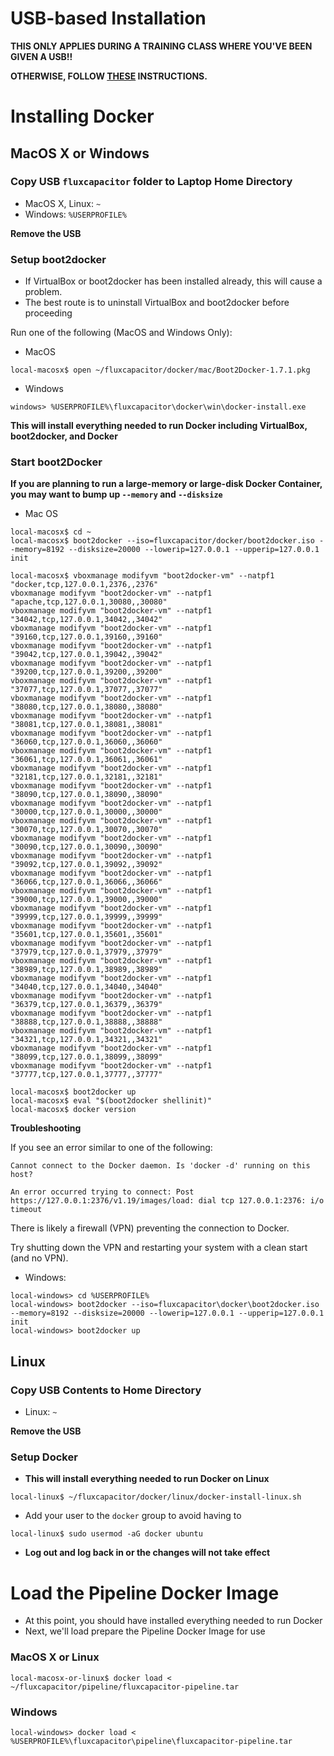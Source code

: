 # USB-based Installation
**THIS ONLY APPLIES DURING A TRAINING CLASS WHERE YOU'VE BEEN GIVEN A USB!!**

**OTHERWISE, FOLLOW [THESE](https://github.com/fluxcapacitor/pipeline/wiki/Setup-Docker-Image) INSTRUCTIONS.**

# Installing Docker
## MacOS X or Windows 
### Copy USB `fluxcapacitor` folder to Laptop Home Directory 
* MacOS X, Linux:  `~`
* Windows:  `%USERPROFILE%`

**Remove the USB**

### Setup boot2docker
* If VirtualBox or boot2docker has been installed already, this will cause a problem.
* The best route is to uninstall VirtualBox and boot2docker before proceeding

Run one of the following (MacOS and Windows Only):
* MacOS
```
local-macosx$ open ~/fluxcapacitor/docker/mac/Boot2Docker-1.7.1.pkg
``` 
* Windows
```
windows> %USERPROFILE%\fluxcapacitor\docker\win\docker-install.exe
```

**This will install everything needed to run Docker including VirtualBox, boot2docker, and Docker**

### Start boot2Docker

**If you are planning to run a large-memory or large-disk Docker Container, you may want to bump up `--memory` and `--disksize`**

* Mac OS
```
local-macosx$ cd ~
local-macosx$ boot2docker --iso=fluxcapacitor/docker/boot2docker.iso --memory=8192 --disksize=20000 --lowerip=127.0.0.1 --upperip=127.0.0.1 init

local-macosx$ vboxmanage modifyvm "boot2docker-vm" --natpf1 "docker,tcp,127.0.0.1,2376,,2376"
vboxmanage modifyvm "boot2docker-vm" --natpf1 "apache,tcp,127.0.0.1,30080,,30080"
vboxmanage modifyvm "boot2docker-vm" --natpf1 "34042,tcp,127.0.0.1,34042,,34042"
vboxmanage modifyvm "boot2docker-vm" --natpf1 "39160,tcp,127.0.0.1,39160,,39160"
vboxmanage modifyvm "boot2docker-vm" --natpf1 "39042,tcp,127.0.0.1,39042,,39042"
vboxmanage modifyvm "boot2docker-vm" --natpf1 "39200,tcp,127.0.0.1,39200,,39200"
vboxmanage modifyvm "boot2docker-vm" --natpf1 "37077,tcp,127.0.0.1,37077,,37077"
vboxmanage modifyvm "boot2docker-vm" --natpf1 "38080,tcp,127.0.0.1,38080,,38080"
vboxmanage modifyvm "boot2docker-vm" --natpf1 "38081,tcp,127.0.0.1,38081,,38081"
vboxmanage modifyvm "boot2docker-vm" --natpf1 "36060,tcp,127.0.0.1,36060,,36060"
vboxmanage modifyvm "boot2docker-vm" --natpf1 "36061,tcp,127.0.0.1,36061,,36061"
vboxmanage modifyvm "boot2docker-vm" --natpf1 "32181,tcp,127.0.0.1,32181,,32181"
vboxmanage modifyvm "boot2docker-vm" --natpf1 "38090,tcp,127.0.0.1,38090,,38090"
vboxmanage modifyvm "boot2docker-vm" --natpf1 "30000,tcp,127.0.0.1,30000,,30000"
vboxmanage modifyvm "boot2docker-vm" --natpf1 "30070,tcp,127.0.0.1,30070,,30070"
vboxmanage modifyvm "boot2docker-vm" --natpf1 "30090,tcp,127.0.0.1,30090,,30090"
vboxmanage modifyvm "boot2docker-vm" --natpf1 "39092,tcp,127.0.0.1,39092,,39092"
vboxmanage modifyvm "boot2docker-vm" --natpf1 "36066,tcp,127.0.0.1,36066,,36066"
vboxmanage modifyvm "boot2docker-vm" --natpf1 "39000,tcp,127.0.0.1,39000,,39000"
vboxmanage modifyvm "boot2docker-vm" --natpf1 "39999,tcp,127.0.0.1,39999,,39999"
vboxmanage modifyvm "boot2docker-vm" --natpf1 "35601,tcp,127.0.0.1,35601,,35601"
vboxmanage modifyvm "boot2docker-vm" --natpf1 "37979,tcp,127.0.0.1,37979,,37979"
vboxmanage modifyvm "boot2docker-vm" --natpf1 "38989,tcp,127.0.0.1,38989,,38989"
vboxmanage modifyvm "boot2docker-vm" --natpf1 "34040,tcp,127.0.0.1,34040,,34040"
vboxmanage modifyvm "boot2docker-vm" --natpf1 "36379,tcp,127.0.0.1,36379,,36379"
vboxmanage modifyvm "boot2docker-vm" --natpf1 "38888,tcp,127.0.0.1,38888,,38888"
vboxmanage modifyvm "boot2docker-vm" --natpf1 "34321,tcp,127.0.0.1,34321,,34321"
vboxmanage modifyvm "boot2docker-vm" --natpf1 "38099,tcp,127.0.0.1,38099,,38099"
vboxmanage modifyvm "boot2docker-vm" --natpf1 "37777,tcp,127.0.0.1,37777,,37777"

local-macosx$ boot2docker up
local-macosx$ eval "$(boot2docker shellinit)"
local-macosx$ docker version
```
**Troubleshooting**

If you see an error similar to one of the following:
```
Cannot connect to the Docker daemon. Is 'docker -d' running on this host?
```
```
An error occurred trying to connect: Post https://127.0.0.1:2376/v1.19/images/load: dial tcp 127.0.0.1:2376: i/o timeout
```
There is likely a firewall (VPN) preventing the connection to Docker.

Try shutting down the VPN and restarting your system with a clean start (and no VPN).

* Windows:
```
local-windows> cd %USERPROFILE%
local-windows> boot2docker --iso=fluxcapacitor\docker\boot2docker.iso --memory=8192 --disksize=20000 --lowerip=127.0.0.1 --upperip=127.0.0.1 init
local-windows> boot2docker up
```

## Linux
### Copy USB Contents to Home Directory 
* Linux:  `~`

**Remove the USB**

### Setup Docker
* **This will install everything needed to run Docker on Linux**
```
local-linux$ ~/fluxcapacitor/docker/linux/docker-install-linux.sh
```
* Add your user to the `docker` group to avoid having to 
```
local-linux$ sudo usermod -aG docker ubuntu
```
* **Log out and log back in or the changes will not take effect**

# Load the Pipeline Docker Image 
* At this point, you should have installed everything needed to run Docker
* Next, we'll load prepare the Pipeline Docker Image for use

### MacOS X or Linux
```
local-macosx-or-linux$ docker load < ~/fluxcapacitor/pipeline/fluxcapacitor-pipeline.tar
``` 

### Windows 
```
local-windows> docker load < %USERPROFILE%\fluxcapacitor\pipeline\fluxcapacitor-pipeline.tar
``` 